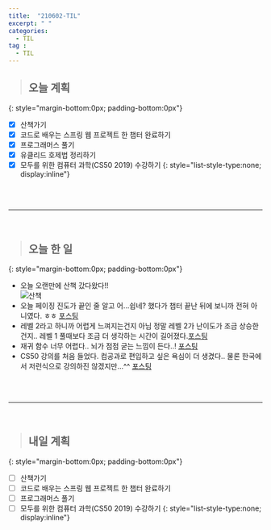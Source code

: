 ```yaml
---
title:  "210602-TIL"
excerpt: " "
categories: 
  - TIL
tag : 
  - TIL
---
```


> ## 오늘 계획
{: style="margin-bottom:0px; padding-bottom:0px"}

- [X] 산책가기
- [X] 코드로 배우는 스프링 웹 프로젝트 한 챕터 완료하기
- [X] 프로그래머스 풀기
- [X] 유클리드 호제법 정리하기
- [X] 모두를 위한 컴퓨터 과학(CS50 2019) 수강하기
{: style="list-style-type:none; display:inline"}

<br><br>

-----------------------

<br>

> ## 오늘 한 일
{: style="margin-bottom:0px; padding-bottom:0px"}


- 오늘 오랜만에 산책 갔다왔다!! <br> ![산책](https://user-images.githubusercontent.com/70805241/120506025-81b37d00-c400-11eb-875e-e6adadc21480.png)
- 오늘 페이징 진도가 끝인 줄 알고 어...쉽네? 했다가 챕터 끝난 뒤에 보니까 전혀 아니였다. ㅎㅎ [포스팅](https://techhan.github.io/study/spring-19/)
- 레벨 2라고 하니까 어렵게 느껴지는건지 아님 정말 레벨 2가 난이도가 조금 상승한 건지.. 레벨 1 풀때보다 조금 더 생각하는 시간이 길어졌다.[포스팅](https://techhan.github.io/algorithm/programmers-45/)
- 재귀 함수 너무 어렵다.. 뇌가 점점 굳는 느낌이 든다..! [포스팅](https://techhan.github.io/study/EuclideanAlgorithm/)
- CS50 강의를 처음 들었다. 컴공과로 편입하고 싶은 욕심이 더 생겼다.. 물론 한국에서 저런식으로 강의하진 않겠지만...^^ [포스팅](https://techhan.github.io/study/CS50-01/)

<br><br>

---------

<br>

> ## 내일 계획
{: style="margin-bottom:0px; padding-bottom:0px"}


- [ ] 산책가기
- [ ] 코드로 배우는 스프링 웹 프로젝트 한 챕터 완료하기
- [ ] 프로그래머스 풀기
- [ ] 모두를 위한 컴퓨터 과학(CS50 2019) 수강하기
{: style="list-style-type:none; display:inline"}